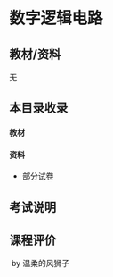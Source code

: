 # 数字逻辑电路

## 教材/资料

无



## 本目录收录

#### 教材

#### 资料

- 部分试卷

## 考试说明



## 课程评价



​																																													by 温柔的风狮子

